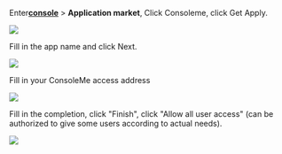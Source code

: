 <IntegrationDetailCard :title="`Create an app in ${$localeConfig.brandName}`">

Enter[**console**](https://console.authing.cn) > **Application market**, Click Consoleme, click Get Apply.

![](~@imagesZhCn/integration/consoleme/1-1.png)

Fill in the app name and click Next.

![](~@imagesZhCn/integration/consoleme/1-2.png)

Fill in your ConsoleMe access address

![](~@imagesZhCn/integration/consoleme/1-3.png)

Fill in the completion, click "Finish", click "Allow all user access" (can be authorized to give some users according to actual needs).

![](~@imagesZhCn/integration/consoleme/1-4.png)

</IntegrationDetailCard>
